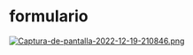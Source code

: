 # formulario


[![Captura-de-pantalla-2022-12-19-210846.png](https://i.postimg.cc/tgTCYmrT/Captura-de-pantalla-2022-12-19-210846.png)](https://postimg.cc/fVGhP5Qn)
